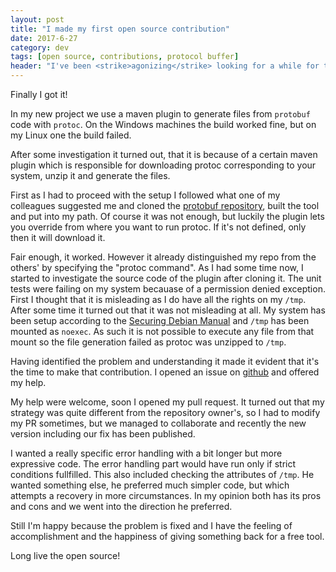 ```yaml
---
layout: post
title: "I made my first open source contribution"
date: 2017-6-27
category: dev
tags: [open source, contributions, protocol buffer]
header: "I've been <strike>agonizing</strike> looking for a while for the possibility to make my first contribution to an open source repository other than mine."
---
```

Finally I got it!

In my new project we use a maven plugin to generate files from `protobuf` code with `protoc`. On the Windows machines the build worked fine, but on my Linux one the build failed.

After some investigation it turned out, that it is because of a certain maven plugin which is responsible for downloading protoc corresponding to your system, unzip it and generate the files.

First as I had to proceed with the setup I followed what one of my colleagues suggested me and cloned the [protobuf repository](https://github.com/google/protobuf), built the tool and put into my path. Of course it was not enough, but luckily the plugin lets you override from where you want to run protoc. If it's not defined, only then it will download it.

Fair enough, it worked. However it already distinguished my repo from the others' by specifying the "protoc command". As I had some time now, I started to investigate the source code of the plugin after cloning it. The unit tests were failing on my system becauase of a permission denied exception. First I thought that it is misleading as I do have all the rights on my `/tmp`. After some time it turned out that it was not misleading at all. My system has been setup according to the [Securing Debian Manual](https://www.debian.org/doc/manuals/securing-debian-howto/ch4.en.html#s4.10.1) and `/tmp` has been mounted as `noexec`. As such it is not possible to execute any file from that mount so the file generation failed as protoc was unzipped to `/tmp`.

Having identified the problem and understanding it made it evident that it's the time to make that contribution. I opened an issue on [github](https://github.com/) and offered my help.

My help were welcome, soon I opened my pull request. It turned out that my strategy was quite different from the repository owner's, so I had to modify my PR sometimes, but we managed to collaborate and recently the new version including our fix has been published. 

I wanted a really specific error handling with a bit longer but more expressive code. The error handling part would have run only if strict conditions fullfilled. This also included checking the attributes of `/tmp`. He wanted something else, he preferred much simpler code, but which attempts a recovery in more circumstances. In my opinion both has its pros and cons and we went into the direction he preferred.

Still I'm happy because the problem is fixed and I have the feeling of accomplishment and the happiness of giving something back for a free tool.

Long live the open source!